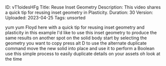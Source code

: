 ID: vT1oidesHFg
Title: Reuse Inset Geometry
Description: This video shares a quick tip for reusing inset geometry in Plasticity.
Duration: 30
Version: 
Uploaded: 2023-04-25
Tags: unsorted

yum yum
Floyd here with a quick tip for reusing
inset geometry and plasticity in this
example I'd like to use this inset
geometry to produce the same results on
another spot on the solid body start by
selecting the geometry you want to copy
press alt D to use the alternate
duplicate command move the new solid
into place and use it to perform a
Boolean use this simple process to
easily duplicate details on your assets
oh look at the time
